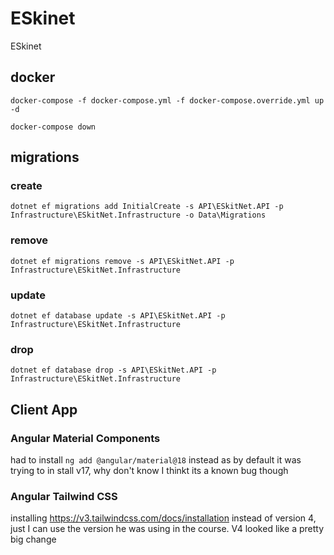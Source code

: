 # ESkinet
ESkinet

## docker
`docker-compose -f docker-compose.yml -f docker-compose.override.yml up -d`

`docker-compose down`

## migrations

### create
`dotnet ef migrations add InitialCreate -s API\ESkitNet.API -p Infrastructure\ESkitNet.Infrastructure -o Data\Migrations`

### remove
`dotnet ef migrations remove -s API\ESkitNet.API -p Infrastructure\ESkitNet.Infrastructure`


### update
`dotnet ef database update -s API\ESkitNet.API -p Infrastructure\ESkitNet.Infrastructure`


### drop
`dotnet ef database drop -s API\ESkitNet.API -p Infrastructure\ESkitNet.Infrastructure`


## Client App

### Angular Material Components
had to install `ng add @angular/material@18` instead as by default it was trying to in stall v17, why don't know I thinkt its a known bug though

### Angular Tailwind CSS 
installing https://v3.tailwindcss.com/docs/installation instead of version 4, just I can use the version he was using in the course. V4 looked like a pretty big change